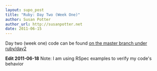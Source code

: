 ```yaml
---
layout: supo_post
title: "Ruby: Day Two (Week One)"
author: Susan Potter
author_url: http://susanpotter.net
date: 2011-06-15
---
```


Day two (week one) code can be found 
[on the master branch under ruby/day2](https://github.com/mbbx6spp/7languages7weeks/tree/master/ruby/day2)

**Edit 2011-06-18**
Note: I am using RSpec examples to verify my code's behavior
